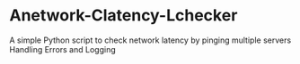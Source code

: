 # Anetwork-Clatency-Lchecker
A simple Python script to check network latency by pinging multiple servers
Handling Errors and Logging
